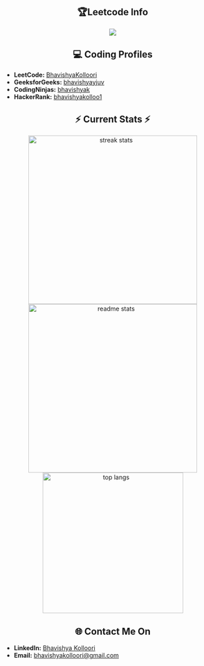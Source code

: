 
<h2 align="center"> 🏆Leetcode Info </h2>
<p align="center">
  
  <img  align=top flex-grow=1 src="https://leetcard.jacoblin.cool/BhavishyaKolloori?theme=dark&font=Nunito&ext=heatmap" />  
</p>



<h2 align="center">💻 Coding Profiles</h2>

- **LeetCode:** [BhavishyaKolloori](https://leetcode.com/u/BhavishyaKolloori/)
- **GeeksforGeeks:** [bhavishyayjuv](https://www.geeksforgeeks.org/user/bhavishyayjuv/)
- **CodingNinjas:** [bhavishyak](https://www.naukri.com/code360/profile/bhavishyak)
- **HackerRank:** [bhavishyakolloo1](https://www.hackerrank.com/profile/bhavishyakolloo1)


<h2 align="center"> ⚡ Current Stats ⚡</h2>
<div align=center>
  <img width=390 src="https://streak-stats.demolab.com/?user=Bhavishyakolloori&count_private=true&theme=react&border_radius=10" alt="streak stats"/>
  <img width=390 src="https://github-readme-stats.vercel.app/api?username=BhavishyaKolloori&show_icons=true&theme=react&rank_icon=github&border_radius=10" alt="readme stats" />
  <img width=325 align="center" src="https://github-readme-stats.vercel.app/api/top-langs/?username=Bhavishyakolloori&hide=HTML&langs_count=8&layout=compact&theme=react&border_radius=10&size_weight=0.5&count_weight=0.5&exclude_repo=github-readme-stats" alt="top langs" />
</div>

 


<h2 align="center" > 🌐 Contact Me On </h2>

- **LinkedIn:** [Bhavishya Kolloori](https://www.linkedin.com/in/bhavishya-kolloori/)
- **Email:** <a href="mailto:bhavishyakolloori@gmail.com">bhavishyakolloori@gmail.com</a>
